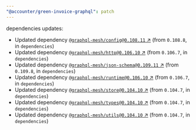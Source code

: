 ```yaml
---
"@accounter/green-invoice-graphql": patch
---
```

dependencies updates:
  - Updated dependency [`@graphql-mesh/config@0.108.11` ↗︎](https://www.npmjs.com/package/@graphql-mesh/config/v/0.108.11) (from `0.108.8`, in `dependencies`)
  - Updated dependency [`@graphql-mesh/http@0.106.10` ↗︎](https://www.npmjs.com/package/@graphql-mesh/http/v/0.106.10) (from `0.106.7`, in `dependencies`)
  - Updated dependency [`@graphql-mesh/json-schema@0.109.11` ↗︎](https://www.npmjs.com/package/@graphql-mesh/json-schema/v/0.109.11) (from `0.109.8`, in `dependencies`)
  - Updated dependency [`@graphql-mesh/runtime@0.106.10` ↗︎](https://www.npmjs.com/package/@graphql-mesh/runtime/v/0.106.10) (from `0.106.7`, in `dependencies`)
  - Updated dependency [`@graphql-mesh/store@0.104.10` ↗︎](https://www.npmjs.com/package/@graphql-mesh/store/v/0.104.10) (from `0.104.7`, in `dependencies`)
  - Updated dependency [`@graphql-mesh/types@0.104.10` ↗︎](https://www.npmjs.com/package/@graphql-mesh/types/v/0.104.10) (from `0.104.7`, in `dependencies`)
  - Updated dependency [`@graphql-mesh/utils@0.104.10` ↗︎](https://www.npmjs.com/package/@graphql-mesh/utils/v/0.104.10) (from `0.104.7`, in `dependencies`)
